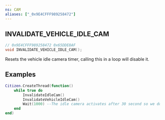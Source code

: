 ```yaml
---
ns: CAM
aliases: ["_0x9E4CFFF989258472"]
---
```

## INVALIDATE_VEHICLE_IDLE_CAM

```c
// 0x9E4CFFF989258472 0x65DDE8AF
void INVALIDATE_VEHICLE_IDLE_CAM();
```

Resets the vehicle idle camera timer, calling this in a loop will disable it.

## Examples
```lua
Citizen.CreateThread(function()
	while true do
		InvalidateIdleCam()
		InvalidateVehicleIdleCam()
		Wait(1000) --The idle camera activates after 30 second so we don't need to call this per frame
	end
end)
```
